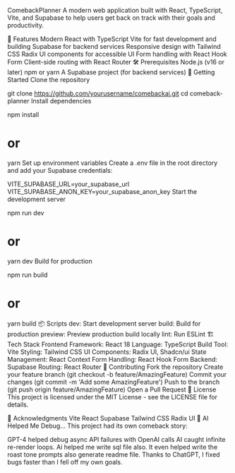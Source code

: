 ComebackPlanner
A modern web application built with React, TypeScript, Vite, and Supabase to help users get back on track with their goals and productivity.

🚀 Features
Modern React with TypeScript
Vite for fast development and building
Supabase for backend services
Responsive design with Tailwind CSS
Radix UI components for accessible UI
Form handling with React Hook Form
Client-side routing with React Router
🛠️ Prerequisites
Node.js (v16 or later)
npm or yarn
A Supabase project (for backend services)
🚀 Getting Started
Clone the repository

git clone https://github.com/yourusername/comebackai.git
cd comeback-planner
Install dependencies

npm install
# or
yarn
Set up environment variables Create a .env file in the root directory and add your Supabase credentials:

VITE_SUPABASE_URL=your_supabase_url
VITE_SUPABASE_ANON_KEY=your_supabase_anon_key
Start the development server

npm run dev
# or
yarn dev
Build for production

npm run build
# or
yarn build
📦 Scripts
dev: Start development server
build: Build for production
preview: Preview production build locally
lint: Run ESLint
🏗️ Tech Stack
Frontend Framework: React 18
Language: TypeScript
Build Tool: Vite
Styling: Tailwind CSS
UI Components: Radix UI, Shadcn/ui
State Management: React Context
Form Handling: React Hook Form
Backend: Supabase
Routing: React Router
🤝 Contributing
Fork the repository
Create your feature branch (git checkout -b feature/AmazingFeature)
Commit your changes (git commit -m 'Add some AmazingFeature')
Push to the branch (git push origin feature/AmazingFeature)
Open a Pull Request
📄 License
This project is licensed under the MIT License - see the LICENSE file for details.

🙏 Acknowledgments
Vite
React
Supabase
Tailwind CSS
Radix UI
🤖 AI Helped Me Debug…
This project had its own comeback story:

GPT-4 helped debug async API failures with OpenAI calls
AI caught infinite re-render loops.
Ai helped me write sql file also.
It even helped write the roast tone prompts also generate readme file.
Thanks to ChatGPT, I fixed bugs faster than I fell off my own goals.
